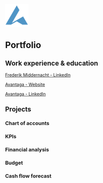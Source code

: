 ![Avantaga](/assets/img/logo.png)

# Portfolio

## Work experience & education

[Frederik Middernacht - LinkedIn](https://www.linkedin.com/in/fmiddernacht/)

[Avantaga - Website](https://www.avantaga.com/)

[Avantaga - LinkedIn](https://www.linkedin.com/company/avantaga/posts/)

## Projects

### Chart of accounts

### KPIs

### Financial analysis

### Budget

### Cash flow forecast
